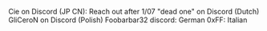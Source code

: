 Cie on Discord (JP CN): Reach out after 1/07
"dead one" on Discord (Dutch)
GliCeroN on Discord (Polish)
Foobarbar32 discord: German
0xFF: Italian